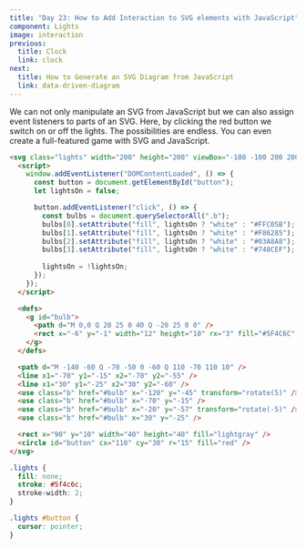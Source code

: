 ```yaml
---
title: "Day 23: How to Add Interaction to SVG elements with JavaScript"
component: Lights
image: interaction
previous:
  title: Clock
  link: clock
next:
  title: How to Generate an SVG Diagram from JavaScript
  link: data-driven-diagram
---
```


We can not only manipulate an SVG from JavaScript but we can also assign event listeners to parts of an SVG. Here, by clicking the red button we switch on or off the lights. The possibilities are endless. You can even create a full-featured game with SVG and JavaScript.

<div class="code-flex">

<!-- prettier-ignore -->
```html
<svg class="lights" width="200" height="200" viewBox="-100 -100 200 200">
  <script>
    window.addEventListener("DOMContentLoaded", () => {
      const button = document.getElementById("button");
      let lightsOn = false;

      button.addEventListener("click", () => {
        const bulbs = document.querySelectorAll(".b");
        bulbs[0].setAttribute("fill", lightsOn ? "white" : "#FFC05B");
        bulbs[1].setAttribute("fill", lightsOn ? "white" : "#F86285");
        bulbs[2].setAttribute("fill", lightsOn ? "white" : "#03A8A8");
        bulbs[3].setAttribute("fill", lightsOn ? "white" : "#748CEF");
        
        lightsOn = !lightsOn;
      });
    });
  </script>

  <defs>
    <g id="bulb">
      <path d="M 0,0 Q 20 25 0 40 Q -20 25 0 0" />
      <rect x="-6" y="-1" width="12" height="10" rx="3" fill="#5F4C6C" />
    </g>
  </defs>

  <path d="M -140 -60 Q -70 -50 0 -60 Q 110 -70 110 10" />
  <line x1="-70" y1="-15" x2="-70" y2="-55" />
  <line x1="30" y1="-25" x2="30" y2="-60" />
  <use class="b" href="#bulb" x="-120" y="-45" transform="rotate(5)" />
  <use class="b" href="#bulb" x="-70" y="-15" />
  <use class="b" href="#bulb" x="-20" y="-57" transform="rotate(-5)" />
  <use class="b" href="#bulb" x="30" y="-25" />

  <rect x="90" y="10" width="40" height="40" fill="lightgray" />
  <circle id="button" cx="110" cy="30" r="15" fill="red" />
</svg>
```

```css
.lights {
  fill: none;
  stroke: #5f4c6c;
  stroke-width: 2;
}

.lights #button {
  cursor: pointer;
}
```

</div>
